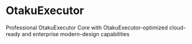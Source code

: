 # OtakuExecutor
Professional OtakuExecutor Core with OtakuExecutor-optimized cloud-ready and enterprise modern-design capabilities
